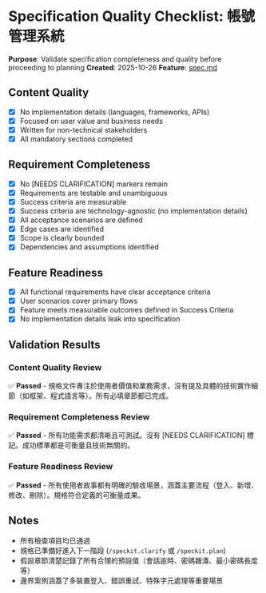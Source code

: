 # Specification Quality Checklist: 帳號管理系統

**Purpose**: Validate specification completeness and quality before proceeding to planning
**Created**: 2025-10-26
**Feature**: [spec.md](../spec.md)

## Content Quality

- [x] No implementation details (languages, frameworks, APIs)
- [x] Focused on user value and business needs
- [x] Written for non-technical stakeholders
- [x] All mandatory sections completed

## Requirement Completeness

- [x] No [NEEDS CLARIFICATION] markers remain
- [x] Requirements are testable and unambiguous
- [x] Success criteria are measurable
- [x] Success criteria are technology-agnostic (no implementation details)
- [x] All acceptance scenarios are defined
- [x] Edge cases are identified
- [x] Scope is clearly bounded
- [x] Dependencies and assumptions identified

## Feature Readiness

- [x] All functional requirements have clear acceptance criteria
- [x] User scenarios cover primary flows
- [x] Feature meets measurable outcomes defined in Success Criteria
- [x] No implementation details leak into specification

## Validation Results

### Content Quality Review
✅ **Passed** - 規格文件專注於使用者價值和業務需求，沒有提及具體的技術實作細節（如框架、程式語言等）。所有必填章節都已完成。

### Requirement Completeness Review
✅ **Passed** - 所有功能需求都清晰且可測試。沒有 [NEEDS CLARIFICATION] 標記。成功標準都是可衡量且技術無關的。

### Feature Readiness Review
✅ **Passed** - 所有使用者故事都有明確的驗收場景，涵蓋主要流程（登入、新增、修改、刪除）。規格符合定義的可衡量成果。

## Notes

- 所有檢查項目均已通過
- 規格已準備好進入下一階段 (`/speckit.clarify` 或 `/speckit.plan`)
- 假設章節清楚記錄了所有合理的預設值（會話逾時、密碼雜湊、最小密碼長度等）
- 邊界案例涵蓋了多裝置登入、錯誤重試、特殊字元處理等重要場景

